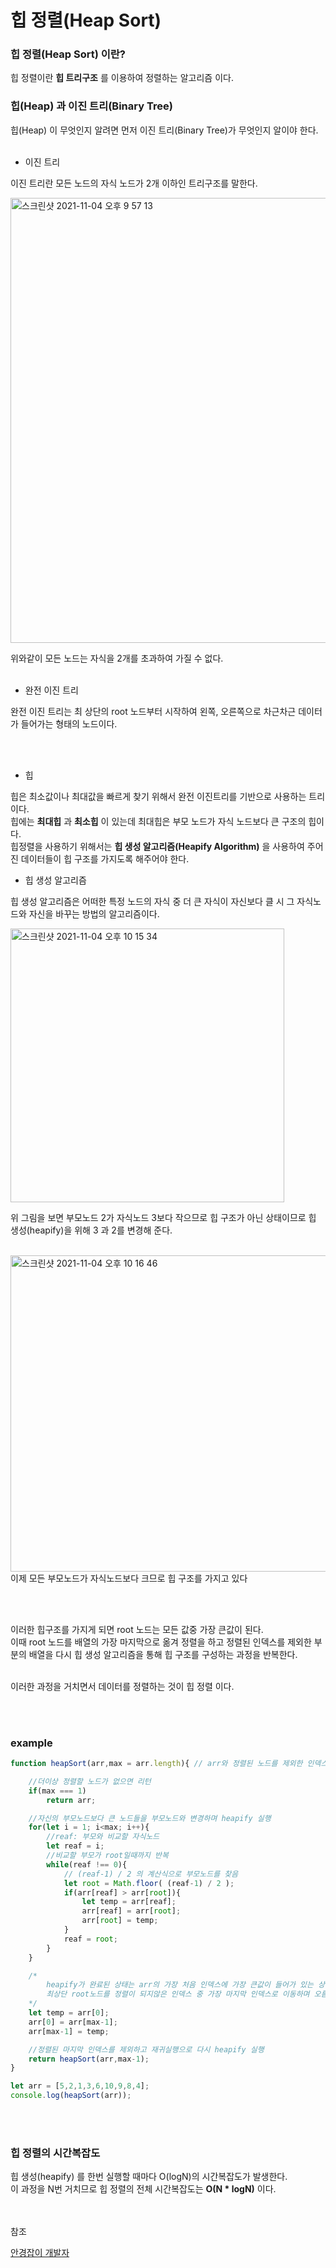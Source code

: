 # 힙 정렬(Heap Sort)

### 힙 정렬(Heap Sort) 이란?
힙 정렬이란 **힙 트리구조** 를 이용하여 정렬하는 알고리즘 이다.

### 힙(Heap) 과 이진 트리(Binary Tree)
힙(Heap) 이 무엇인지 알려면 먼저 이진 트리(Binary Tree)가 무엇인지 알이야 한다.<br><br>

* 이진 트리

이진 트리란 모든 노드의 자식 노드가 2개 이하인 트리구조를 말한다.

<img width="712" alt="스크린샷 2021-11-04 오후 9 57 13" src="https://user-images.githubusercontent.com/62639722/140317389-30b190c9-9ea8-4d32-9fc9-4bbccd680f9a.png">

위와같이 모든 노드는 자식을 2개를 초과하여 가질 수 없다.<br><br>

* 완전 이진 트리

완전 이진 트리는 최 상단의 root 노드부터 시작하여 왼쪽, 오른쪽으로 차근차근 데이터가 들어가는 형태의 노드이다.

<br><br>

* 힙

힙은 최소값이나 최대값을 빠르게 찾기 위해서 완전 이진트리를 기반으로 사용하는 트리 이다.<br>
힙에는 **최대힙** 과 **최소힙** 이 있는데 최대힙은 부모 노드가 자식 노드보다 큰 구조의 힙이다.<br>
힙정렬을 사용하기 위해서는 **힙 생성 알고리즘(Heapify Algorithm)** 을 사용하여 주어진 데이터들이 힙 구조를 가지도록 해주어야 한다.

* 힙 생성 알고리즘

힙 생성 알고리즘은 어떠한 특정 노드의 자식 중 더 큰 자식이 자신보다 클 시 그 자식노드와 자신을 바꾸는 방법의 알고리즘이다.<br>

<img width="438" alt="스크린샷 2021-11-04 오후 10 15 34" src="https://user-images.githubusercontent.com/62639722/140319963-0dfc30c4-4e00-48c1-ad66-da4c94126f32.png">

위 그림을 보면 부모노드 2가 자식노드 3보다 작으므로 힙 구조가 아닌 상태이므로 힙 생성(heapify)을 위해 3 과 2를 변경해 준다.<br><br>

<img width="506" alt="스크린샷 2021-11-04 오후 10 16 46" src="https://user-images.githubusercontent.com/62639722/140320160-5a2d5c73-4700-4e6c-bf67-c6fc04461efc.png">
이제 모든 부모노드가 자식노드보다 크므로 힙 구조를 가지고 있다

<br><br>

이러한 힙구조를 가지게 되면 root 노드는 모든 값중 가장 큰값이 된다.<br>
이때 root 노드를 배열의 가장 마지막으로 옮겨 정렬을 하고 정렬된 인덱스를 제외한 부분의 배열을 다시 힙 생성 알고리즘을 통해 힙 구조를 구성하는 과정을 반복한다.
<br><br>

이러한 과정을 거치면서 데이터를 정렬하는 것이 힙 정렬 이다.

<br><br>

### example

```javascript
function heapSort(arr,max = arr.length){ // arr와 정렬된 노드를 제외한 인덱스

    //더이상 정렬할 노드가 없으면 리턴
    if(max === 1)
        return arr;

    //자신의 부모노드보다 큰 노드들을 부모노드와 변경하며 heapify 실행
    for(let i = 1; i<max; i++){
        //reaf: 부모와 비교할 자식노드
        let reaf = i;
        //비교할 부모가 root일때까지 반복
        while(reaf !== 0){
            // (reaf-1) / 2 의 계산식으로 부모노드를 찾음
            let root = Math.floor( (reaf-1) / 2 );
            if(arr[reaf] > arr[root]){
                let temp = arr[reaf];
                arr[reaf] = arr[root];
                arr[root] = temp;
            }
            reaf = root;
        }
    }

    /*
        heapify가 완료된 상태는 arr의 가장 처음 인덱스에 가장 큰값이 들어가 있는 상태이므로
        최상단 root노드를 정렬이 되지않은 인덱스 중 가장 마지막 인덱스로 이동하며 오름차순 정렬
    */
    let temp = arr[0];
    arr[0] = arr[max-1];
    arr[max-1] = temp;

    //정렬된 마지막 인덱스를 제외하고 재귀실행으로 다시 heapify 실행
    return heapSort(arr,max-1);
}

let arr = [5,2,1,3,6,10,9,8,4];
console.log(heapSort(arr));
```

<br><br>

### 힙 정렬의 시간복잡도
힙 생성(heapify) 를 한번 실행할 때마다 O(logN)의 시간복잡도가 발생한다.<br>
이 과정을 N번 거치므로 힙 정렬의 전체 시간복잡도는 **O(N * logN)** 이다.

<br><br>
참조<br>

[안경잡이 개발자](https://m.blog.naver.com/PostView.naver?blogId=ndb796&logNo=221228342808&navType=by)
    
    
    
    
